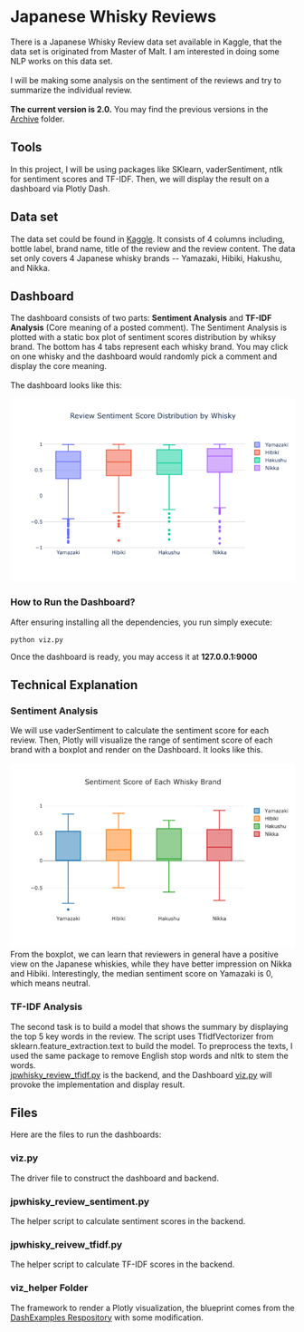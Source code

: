 # Japanese Whisky Reviews

There is a Japanese Whisky Review data set available in Kaggle, that the data set is  originated from Master of Malt. I am interested in doing some NLP works on this data set. <br><br>
I will be making some analysis on the sentiment of the reviews and try to summarize the individual review.
<br><br>
<b>The current version is 2.0.</b> You may find the previous versions in the [Archive](/Archive) folder.

## Tools
In this project, I will be using packages like SKlearn, vaderSentiment, ntlk for sentiment scores and TF-IDF. Then, we will display the result on a dashboard via Plotly Dash.

## Data set
The data set could be found in <a href="https://www.kaggle.com/koki25ando/japanese-whisky-review">Kaggle</a>. It consists of 4 columns including, bottle label, brand name, title of the review and the review content. The data set only covers 4 Japanese whisky brands -- Yamazaki, Hibiki, Hakushu, and Nikka.


## Dashboard
The dashboard consists of two parts: <b>Sentiment Analysis</b> and <b>TF-IDF Analysis</b> (Core meaning of a posted comment). The Sentiment Analysis is plotted with a static box plot of sentiment scores distribution by whiksy brand. The bottom has 4 tabs represent each whisky brand. You may click on one whisky and the dashboard would randomly pick a comment and display the core meaning.
<br><br>
The dashboard looks like this:

<img src=jp_whisky_dashboard.png>

### How to Run the Dashboard?
After ensuring installing all the dependencies, you run simply execute:

```
python viz.py
```

Once the dashboard is ready, you may access it at <b>127.0.0.1:9000</b>

## Technical Explanation
### Sentiment Analysis
We will use vaderSentiment to calculate the sentiment score for each review. Then, Plotly will visualize the range of sentiment score of each brand with a boxplot and render on the Dashboard. It looks like this. <br><br>
![Screenshot](sentiment_score_boxplot.png)
<br>
From the boxplot, we can learn that reviewers in general have a positive view on the Japanese whiskies, while they have better impression on Nikka and Hibiki. Interestingly, the median sentiment score on Yamazaki is 0, which means neutral.

### TF-IDF Analysis
The second task is to build a model that shows the summary by displaying the top 5 key words in the review. The script uses TfidfVectorizer from sklearn.feature_extraction.text to build the model. To preprocess the texts, I used the same package to remove English stop words and nltk to stem the words.
<br>
<a href="jpwhisky_review_tfidf.py">jpwhisky_review_tfidf.py</a> is the backend, and the Dashboard <a href="">viz.py</a> will provoke the implementation and display result.

## Files
Here are the files to run the dashboards:

### viz.py
The driver file to construct the dashboard and backend.

### jpwhisky_review_sentiment.py
The helper script to calculate sentiment scores in the backend.

### jpwhisky_reivew_tfidf.py
The helper script to calculate TF-IDF scores in the backend.

### viz_helper Folder
The framework to render a Plotly visualization, the blueprint comes from the <a href="https://github.com/jacquessham/DashExamples/tree/master/PlotlyTemplateFramework">DashExamples Respository</a> with some modification.
